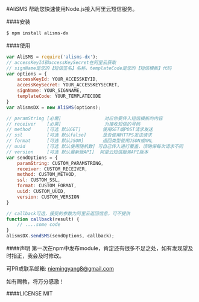 #AliSMS
帮助您快速使用Node.js接入阿里云短信服务。

####安装

```bash
$ npm install alisms-dx
```

####使用

```javascript
var AliSMS = require('alisms-dx');
// accessKeyId和accessKeySecret在阿里云获取
// signName是您的【短信签名】名称，templateCode是您的【短信模板】代码
var options = {
    accessKeyId: YOUR_ACCESSKEYID, 
    accessKeySecret: YOUR_ACCESSKEYSECRET, 
    signName: YOUR_SIGNNAME, 
    templateCode: YOUR_TEMPLATECODE
}
var alismsDX = new AliSMS(options);

// paramString [必需]                对应你要传入短信模板的内容
// receiver    [必需]                为接收短信的号码
// method      [可选 默认GET]        使用GET或POST请求发送
// ssl         [可选 默认false]      是否使用HTTPS发送请求
// format      [可选 默认JSON]       返回类型使用JSON或XML
// uuid        [可选 默认使用随机数] 可自己传入进行覆盖，须确保每次请求不同
// version     [可选 默认最新版API]  阿里云短信服务API版本
var sendOptions = {
    paramString: CUSTOM_PARAMSTRING, 
    receiver: CUSTOM_RECEIVER, 
    method: CUSTOM_METHOD, 
    ssl: CUSTOM_SSL, 
    format: CUSTOM_FORMAT, 
    uuid: CUSTOM_UUID, 
    version: CUSTOM_VERSION
}

// callback可选，接受的参数为阿里云返回信息，可不提供
function callback(result) {
    // ....some code
}
alismsDX.sendSMS(sendOptions, callback);
```

####声明
第一次在npm中发布module，肯定还有很多不足之处，如有发现望及时指正，我会及时修改。

可PR或联系邮箱: [niemingyang8@gmail.com](mailto:niemingyang8@gmail.com)

如有赐教，将万分感激！


####LICENSE
MIT